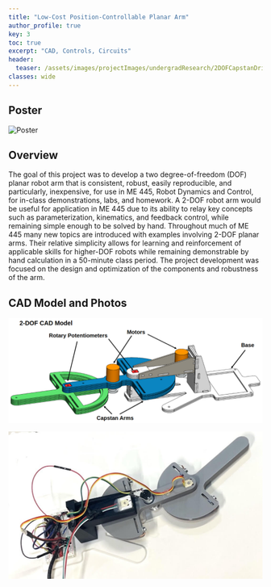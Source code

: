 ```yaml
---
title: "Low-Cost Position-Controllable Planar Arm"
author_profile: true
key: 3
toc: true
excerpt: "CAD, Controls, Circuits"
header:
  teaser: /assets/images/projectImages/undergradResearch/2DOFCapstanDriveCAD.png
classes: wide
---
```


## Poster

![Poster](/assets/images/projectImages/undergradResearch/IPROP_EOQ_Poster_FinalDraft.jpg)

## Overview
The goal of this project was to develop a two degree-of-freedom (DOF) planar robot arm that is consistent, robust, easily reproducible, and particularly, inexpensive, for use in ME 445, Robot Dynamics and Control, for in-class demonstrations, labs, and homework. A 2-DOF robot arm would be useful for application in ME 445 due to its ability to relay key concepts such as parameterization, kinematics, and feedback control, while remaining simple enough to be solved by hand. Throughout much of ME 445 many new topics are introduced with examples involving 2-DOF planar arms. Their relative simplicity allows for learning and reinforcement of applicable skills for higher-DOF robots while remaining demonstrable by hand calculation in a 50-minute class period. The project development was focused on the design and optimization of the components and robustness of the arm.

## CAD Model and Photos
![CAD Model](/assets/images/projectImages/undergradResearch/2DOFCapstanDriveCAD.png)

![Prototype](/assets/images/projectImages/undergradResearch/projectImg.jpg)

<!-- ## Background

## Development -->